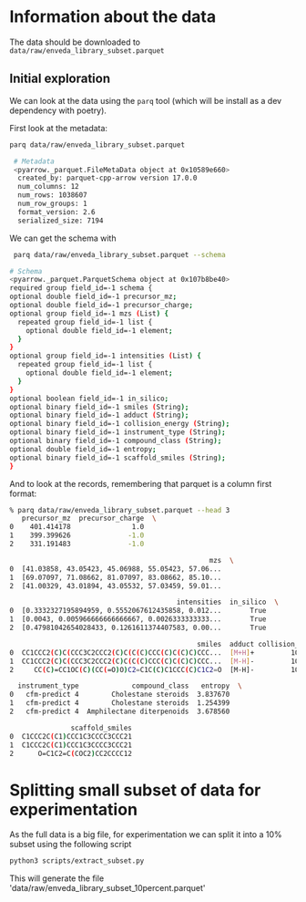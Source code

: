 # Information about the data

The data should be downloaded to `data/raw/enveda_library_subset.parquet`

## Initial exploration
We can look at the data using the `parq` tool (which will be install as a dev dependency with poetry).

First look at the metadata:
```bash
parq data/raw/enveda_library_subset.parquet

 # Metadata
 <pyarrow._parquet.FileMetaData object at 0x10589e660>
  created_by: parquet-cpp-arrow version 17.0.0
  num_columns: 12
  num_rows: 1038607
  num_row_groups: 1
  format_version: 2.6
  serialized_size: 7194
  ```
We can get the schema with

  ```bash
   parq data/raw/enveda_library_subset.parquet --schema

 # Schema
 <pyarrow._parquet.ParquetSchema object at 0x107b8be40>
required group field_id=-1 schema {
  optional double field_id=-1 precursor_mz;
  optional double field_id=-1 precursor_charge;
  optional group field_id=-1 mzs (List) {
    repeated group field_id=-1 list {
      optional double field_id=-1 element;
    }
  }
  optional group field_id=-1 intensities (List) {
    repeated group field_id=-1 list {
      optional double field_id=-1 element;
    }
  }
  optional boolean field_id=-1 in_silico;
  optional binary field_id=-1 smiles (String);
  optional binary field_id=-1 adduct (String);
  optional binary field_id=-1 collision_energy (String);
  optional binary field_id=-1 instrument_type (String);
  optional binary field_id=-1 compound_class (String);
  optional double field_id=-1 entropy;
  optional binary field_id=-1 scaffold_smiles (String);
}
```

And to look at the records, remembering that parquet is a column first format:

```bash
% parq data/raw/enveda_library_subset.parquet --head 3
   precursor_mz  precursor_charge  \
0    401.414178               1.0
1    399.399626              -1.0
2    331.191483              -1.0

                                                 mzs  \
0  [41.03858, 43.05423, 45.06988, 55.05423, 57.06...
1  [69.07097, 71.08662, 81.07097, 83.08662, 85.10...
2  [41.00329, 43.01894, 43.05532, 57.03459, 59.01...

                                         intensities  in_silico  \
0  [0.3332327195894959, 0.5552067612435858, 0.012...       True
1  [0.0043, 0.005966666666666667, 0.0026333333333...       True
2  [0.47981042654028433, 0.1261611374407583, 0.00...       True

                                              smiles  adduct collision_energy  \
0  CC1CCC2(C)C(CCC3C2CCC2(C)C(C(C)CCC(C)C(C)C)CCC...  [M+H]+         10-20-40
1  CC1CCC2(C)C(CCC3C2CCC2(C)C(C(C)CCC(C)C(C)C)CCC...  [M-H]-         10-20-40
2     CC(C)=CC1OC(C)(CC(=O)O)C2=C1C(C)C1CCC(C)C1C2=O  [M-H]-         10-20-40

  instrument_type             compound_class   entropy  \
0   cfm-predict 4        Cholestane steroids  3.837670
1   cfm-predict 4        Cholestane steroids  1.254399
2   cfm-predict 4  Amphilectane diterpenoids  3.678560

               scaffold_smiles
0  C1CCC2C(C1)CCC1C3CCCC3CCC21
1  C1CCC2C(C1)CCC1C3CCCC3CCC21
2      O=C1C2=C(COC2)CC2CCCC12
```


# Splitting small subset of data for experimentation

As the full data is a big file, for experimentation we can split it into a 10% subset using the following script

```bash
python3 scripts/extract_subset.py
```

This will generate the file 'data/raw/enveda_library_subset_10percent.parquet'
